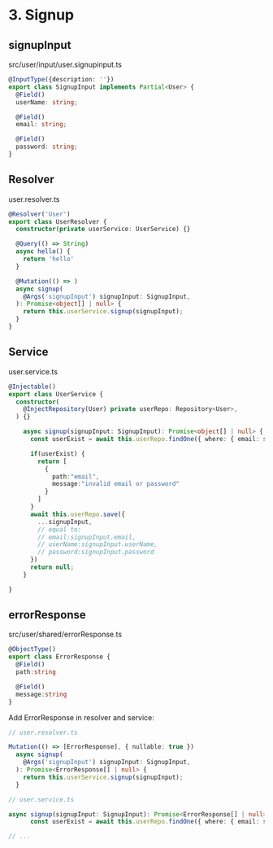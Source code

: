 # 3. Signup
## signupInput

src/user/input/user.signupinput.ts
```typescript
@InputType({description: ''})
export class SignupInput implements Partial<User> {
  @Field()
  userName: string;

  @Field()
  email: string;

  @Field()
  password: string;
}
```

## Resolver
user.resolver.ts
```typescript
@Resolver('User')
export class UserResolver {
  constructor(private userService: UserService) {}

  @Query(() => String)
  async hello() {
    return 'hello'
  }

  @Mutation(() => )
  async signup(
    @Args('signupInput') signupInput: SignupInput,
  ): Promise<object[] | null> {
    return this.userService.signup(signupInput);
  }
}
```

## Service
user.service.ts
```typescript
@Injectable()
export class UserService {
  constructor(
    @InjectRepository(User) private userRepo: Repository<User>,
  ) {}

    async signup(signupInput: SignupInput): Promise<object[] | null> {
      const userExist = await this.userRepo.findOne({ where: { email: signupInput.email } })

      if(userExist) {
        return [
          {
            path:"email",
            message:"invalid email or password"
          }
        ]
      }
      await this.userRepo.save({
        ...signupInput,
        // equal to:
        // email:signupInput.email,
        // userName:signupInput.userName,
        // password:signupInput.password
      })
      return null;
    }

}

```

## errorResponse
src/user/shared/errorResponse.ts
```typescript
@ObjectType()
export class ErrorResponse {
  @Field()
  path:string

  @Field()
  message:string
}
```

Add ErrorResponse in resolver and service:
```typescript
// user.resolver.ts

Mutation(() => [ErrorResponse], { nullable: true })
  async signup(
    @Args('signupInput') signupInput: SignupInput,
  ): Promise<ErrorResponse[] | null> {
    return this.userService.signup(signupInput);
  }
```
```typescript
// user.service.ts

async signup(signupInput: SignupInput): Promise<ErrorResponse[] | null> {
      const userExist = await this.userRepo.findOne({ where: { email: signupInput.email } })

// ...
```
